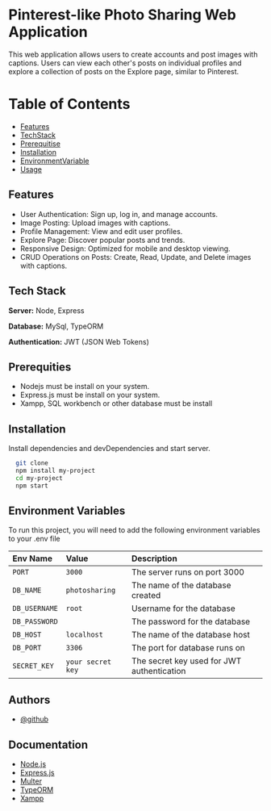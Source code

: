 
# Pinterest-like Photo Sharing Web Application

This web application allows users to create accounts and post images with captions. Users can view each other's posts on individual profiles and explore a collection of posts on the Explore page, similar to Pinterest.


# Table of Contents

- [Features](#features)
- [TechStack](#TechStack)
- [Prerequitise](#Prerequitise)
- [Installation](#installation)
- [EnvironmentVariable](#EnvironmentVariable)
- [Usage](#usage)

## Features

- User Authentication: Sign up, log in, and manage accounts.
- Image Posting: Upload images with captions.
- Profile Management: View and edit user profiles.
- Explore Page: Discover popular posts and trends.
- Responsive Design: Optimized for mobile and desktop viewing.
- CRUD Operations on Posts: Create, Read, Update, and Delete images with captions.


## Tech Stack


**Server:** Node, Express

**Database:**  MySql, TypeORM

**Authentication:**  JWT (JSON Web Tokens)


## Prerequities
- Nodejs must be install on your system.
- Express.js must be install on your system.
- Xampp, SQL workbench or other database must be install
## Installation

Install dependencies and devDependencies and start server.

```bash
  git clone 
  npm install my-project
  cd my-project
  npm start
```
    
## Environment Variables

To run this project, you will need to add the following environment variables to your .env file


| Env Name | Value     | Description                |
| :-------- | :------- | :------------------------- |
| `PORT` | `3000` | The server runs on port 3000 |
| `DB_NAME` | `photosharing` | The name of the database created |
| `DB_USERNAME` | `root` | Username for the database |
| `DB_PASSWORD` |  | The password for the database |
| `DB_HOST` | `localhost` | The name of the database host |
| `DB_PORT` | `3306` | The port for database runs on |
| `SECRET_KEY` | `your secret key` | The secret key used for JWT authentication |




## Authors

- [@github](https://www.github.com/octokatherine)


## Documentation

- [Node.js](https://nodejs.org/en)
- [Express.js](https://expressjs.com/)
- [Multer](https://expressjs.com/en/resources/middleware/multer.html)
- [TypeORM](https://orkhan.gitbook.io/typeorm/docs/example-with-express)
- [Xampp](https://www.apachefriends.org/)


